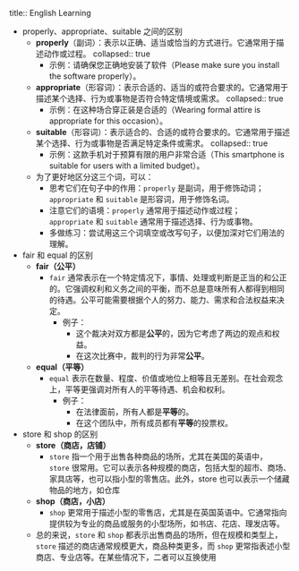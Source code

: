 title:: English Learning

- properly、appropriate、suitable 之间的区别
	- **properly**（副词）：表示以正确、适当或恰当的方式进行。它通常用于描述动作或过程。
	  collapsed:: true
		- 示例：请确保您正确地安装了软件（Please make sure you install the software properly）。
	- **appropriate**（形容词）：表示合适的、适当的或符合要求的。它通常用于描述某个选择、行为或事物是否符合特定情境或需求。
	  collapsed:: true
		- 示例：在这种场合穿正装是合适的（Wearing formal attire is appropriate for this occasion）。
	- **suitable**（形容词）：表示适合的、合适的或符合要求的。它通常用于描述某个选择、行为或事物是否满足特定条件或需求。
	  collapsed:: true
		- 示例：这款手机对于预算有限的用户非常合适（This smartphone is suitable for users with a limited budget）。
	- 为了更好地区分这三个词，可以：
		- 思考它们在句子中的作用：`properly` 是副词，用于修饰动词；`appropriate` 和 `suitable` 是形容词，用于修饰名词。
		- 注意它们的语境：`properly` 通常用于描述动作或过程；`appropriate` 和 `suitable` 通常用于描述选择、行为或事物。
		- 多做练习：尝试用这三个词填空或改写句子，以便加深对它们用法的理解。
- fair 和 equal 的区别
	- **fair（公平）**
		- `fair` 通常表示在一个特定情况下，事情、处理或判断是正当的和公正的。它强调权利和义务之间的平衡，而不总是意味所有人都得到相同的待遇。公平可能需要根据个人的努力、能力、需求和合法权益来决定。
			- 例子：
				- 这个裁决对双方都是**公平**的，因为它考虑了两边的观点和权益。
				- 在这次比赛中，裁判的行为非常**公平**。
	- **equal（平等）**
		- `equal` 表示在数量、程度、价值或地位上相等且无差别。在社会观念上，平等更强调对所有人的平等待遇、机会和权利。
			- 例子：
				- 在法律面前，所有人都是**平等**的。
				- 在这个团队中，所有成员都有**平等**的投票权。
- store 和 shop 的区别
	- **store（商店，店铺）**
		- `store` 指一个用于出售各种商品的场所，尤其在美国的英语中，`store` 很常用。它可以表示各种规模的商店，包括大型的超市、商场、家具店等，也可以指小型的零售店。此外，store 也可以表示一个储藏物品的地方，如仓库
	- **shop（商店，小店）**
		- `shop` 更常用于描述小型的零售店，尤其是在英国英语中。它通常指向提供较为专业的商品或服务的小型场所，如书店、花店、理发店等。
	- 总的来说，`store` 和 `shop` 都表示出售商品的场所，但在规模和类型上，`store` 描述的商店通常规模更大，商品种类更多，而 `shop` 更常指表述小型商店、专业店等。在某些情况下，二者可以互换使用